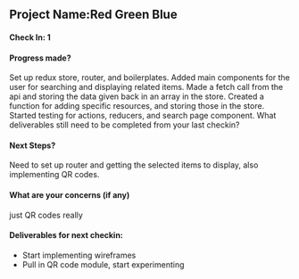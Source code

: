 ## Project Name:Red Green Blue

#### Check In: 1
 
#### Progress made?
Set up redux store, router, and boilerplates. Added main components for the user for searching and displaying related items. Made a fetch call from the api and storing the data given back in an array in the store. Created a function for adding specific resources, and storing those in the store. Started testing for actions, reducers, and search page component.
What deliverables still need to be completed from your last checkin?

#### Next Steps?
Need to set up router and getting the selected items to display, also implementing QR codes.

#### What are your concerns (if any)
just QR codes really

#### Deliverables for next checkin:

- Start implementing wireframes
- Pull in QR code module, start experimenting
